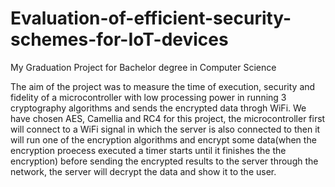 # Evaluation-of-efficient-security-schemes-for-IoT-devices
My Graduation Project for Bachelor degree in Computer Science

The aim of the project was to measure the time of execution, security and fidelity of a microcontroller with low processing power in running 3 cryptography algorithms and sends the encrypted data throgh WiFi. We have chosen AES, Camellia and RC4 for this project, the microcontroller first will connect to a WiFi signal in which the server is also connected to then it will run one of the encryption algorithms and encrypt some data(when the encryption proecess executed a timer starts until it finishes the the encryption) before sending the encrypted results to the server through the network, the server will decrypt the data and show it to the user.
